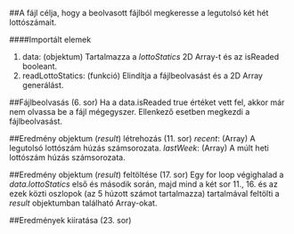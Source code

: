 ##A fájl célja, hogy a beolvasott fájlból megkeresse a legutolsó két hét lottószámait.

####Importált elemek
1. data: (objektum) Tartalmazza a *lottoStatics* 2D Array-t és az isReaded booleant.
2. readLottoStatics: (funkció) Elindítja a fájlbeolvasást és a 2D Array generálást.

##Fájlbeolvasás (6. sor)
Ha a data.isReaded true értéket vett fel, akkor már nem olvassa be a fájl mégegyszer. Ellenkező esetben megkezdi a fájlbeolvasást.

##Eredmény objektum (*result*) létrehozás (11. sor)
*recent*: (Array) A legutolsó lottószám húzás számsorozata.
*lastWeek*: (Array) A múlt heti lottószám húzás számsorozata.

##Eredmény objektum (*result*) feltöltése (17. sor)
Egy for loop végighalad a *data.lottoStatics* első és második során, majd mind a két sor 11., 16. és az ezek közti oszlopok (az 5 húzott számot tartalmazza) tartalmával feltölti a *result* objektumban található Array-okat.

##Eredmények kiíratása (23. sor)